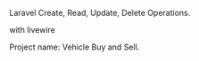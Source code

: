 Laravel Create, Read, Update, Delete Operations.

with livewire

Project name:
 Vehicle Buy and Sell.
